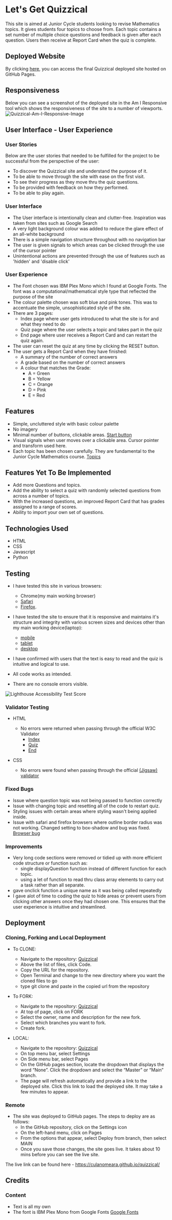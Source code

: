 # Let's Get Quizzical

This site is aimed at Junior Cycle students looking to revise Mathematics topics. It gives students four topics to choose from. Each topic contains a set number of multiple choice questions and feedback is given after each question. Users then receive at Report Card when the quiz is complete.

## Deployed Website
By clicking [here](https://culanomeara.github.io/quizzical), you can access the final Quizzical deployed site hosted on GitHub Pages.

## Responsiveness
Below you can see a screenshot of the deployed site in the Am I Responsive tool which shows the responsiveness of the site to a number of viewports. 
![Quizzical-Am-I-Responsive-Image](assets/images/amiresponsivequizzical.png)

## User Interface - User Experience
### **User Stories**
Below are the user stories that needed to be fulfilled for the project to be successful from the perspective of the user:
* To discover the Quizzical site and understand the purpose of it.
* To be able to move through the site with ease on the first visit.
* To see their progress as they move thru the quiz questions.
* To be provided with feedback on how they performed.
* To be able to play again.

### **User Interface**
- The User interface is intentionally clean and clutter-free. Inspiration was taken from sites such as Google Search
- A very light background colour was added to reduce the glare effect of an all-white background
- There is a simple navigation structure throughout with no navigation bar
- The user is given signals to which areas can be clicked through the use of the cursor pointer
- Unintentional actions are prevented through the use of features such as 'hidden' and 'disable click'

### **User Experience**
- The Font chosen was IBM Plex Mono which I found at Google Fonts. The font was a computational/mathematical style type that reflected the purpose of the site
- The colour palette chosen was soft blue and pink tones. This was to accentuate the simple, unsophisticated style of the site.
- There are 3 pages:
  - Index page where user gets introduced to what the site is for and what they need to do
  - Quiz page where the user selects a topic and takes part in the quiz
  - End page where user receives a Report Card and can restart the quiz again.
- The user can reset the quiz at any time by clicking the RESET button.
- The user gets a Report Card when they have finished:
  - A summary of the number of correct answers
  - A grade based on the number of correct answers
  - A colour that matches the Grade:
    - A = Green
    - B = Yellow
    - C = Orange
    - D = Pink
    - E = Red


## Features 
- Simple, uncluttered style with basic colour palette
- No imagery
- Minimal number of buttons, clickable areas. [Start button](assets/images/startbtn.png)
- Visual signals when user moves over a clickable area. Cursor pointer and transform used here.
- Each topic has been chosen carefully. They are fundamental to the Junior Cycle Mathematics course. [Topics](assets/images/topics.png)



## Features Yet To Be Implemented
- Add more Questions and topics.
- Add the ability to select a quiz with randomly selected questions from across a number of topics.
- With the increased questions, an improved Report Card that has grades assigned to a range of scores.
- Ability to import your own set of questions.

## Technologies Used
- HTML
- CSS
- Javascript
- Python

## Testing

- I have tested this site in various browsers:
  - Chrome(my main working browser)
  - [Safari](assets/images/safari.png)
  - [Firefox](assets/images/firefox.png).

- I have tested the site to ensure that it is responsive and maintains it's structure and integrity with various screen sizes and devices other than my main working device(laptop):
  - [mobile](assets/images/mobilequiz.jpg)
  - [tablet](assets/images/ipad.png)
  - [desktop](assets/images/desktop.png)

- I have confirmed with users that the text is easy to read and the quiz is intuitive and logical to use.
- All code works as intended.
- There are no console errors visible.

![Lighthouse Accessibility Test Score](assets/images/lighthouse.png)

### Validator Testing 

- HTML
  - No errors were returned when passing through the official W3C Validator
    - [Index](https://validator.w3.org/nu/?doc=https%3A%2F%2Fculanomeara.github.io%2Fquizzical%2Findex.html)
    - [Quiz](https://validator.w3.org/nu/?doc=https%3A%2F%2Fculanomeara.github.io%2Fquizzical%2Fquiz.html)
    - [End](https://validator.w3.org/nu/?doc=https%3A%2F%2Fculanomeara.github.io%2Fquizzical%2Fend.html)
    
- CSS
  - No errors were found when passing through the official [(Jigsaw) validator](https://jigsaw.w3.org/css-validator/validator?uri=https%3A%2F%2Fculanomeara.github.io%2Fquizzical%2F&profile=css3svg&usermedium=all&warning=1&vextwarning=&lang=en)

### Fixed Bugs
- Issue where question topic was not being passed to function correctly
- Issue with changing topic and resetting all of the code to restart quiz.
- Styling issues with certain areas where styling wasn't being applied inside.
- Issue with safari and firefox browsers where outline border radius was not working. Changed setting to box-shadow and bug was fixed. [Browser bug](assets/images/outlinebug.png)

### Improvements
  - Very long code sections were removed or tidied up with more efficient code structure or function such as:
    - single displayQuestion function instead of different function for each topic.
    - using a let of function to read thru class array elements to carry out a task rather than all separate.
  - gave onclick function a unique name as it was being called repeatedly
  - I gave alot of time to coding the quiz to hide areas or prevent users from clicking other answers once they had chosen one. This ensures that the user experience is intuitive and streamlined.


## Deployment 
### Cloning, Forking and Local Deployment

- To CLONE: 
  - Navigate to the repository: [Quizzical](https://github.com/culanomeara/quizzical)
  - Above the list of files, click Code.
  - Copy the URL for the repository.
  - Open Terminal and change to the new directory where you want the cloned files to go
  - type git clone and paste in the copied url from the repository


- To FORK:
  - Navigate to the repository: [Quizzical](https://github.com/culanomeara/quizzical)
  - At top of page, click on FORK
  - Select the owner, name and description for the new fork.
  - Select which branches you want to fork.
  - Create fork.


- LOCAL:
  - Navigate to the repository: [Quizzical](https://github.com/culanomeara/quizzical)
  - On top menu bar, select Settings
  - On Side menu bar, select Pages
  - On the GitHub pages section, locate the dropdown that displays the word “None”. Click the dropdown and select the “Master” or “Main” branch.
  - The page will refresh automatically and provide a link to the deployed site. Click this link to load the deployed site. It may take a few minutes to appear.

### Remote
- The site was deployed to GitHub pages. The steps to deploy are as follows: 
  - In the GitHub repository, click on the Settings icon 
  - On the left-hand menu, click on Pages
  - From the options that appear, select Deploy from branch, then select MAIN
  - Once you save those changes, the site goes live. It takes about 10 mins before you can see the live site.

The live link can be found here - https://culanomeara.github.io/quizzical/ 


## Credits 

### Content
- Text is all my own
- The font is IBM Plex Mono from Google Fonts [Google Fonts](https://fonts.google.com/specimen/IBM+Plex+Mono?query=IBM+Plex+Mono)